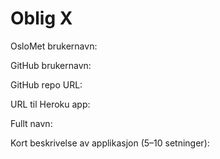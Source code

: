 Oblig X
=======
OsloMet brukernavn:

GitHub brukernavn:

GitHub repo URL:

URL til Heroku app:

Fullt navn:

Kort beskrivelse av applikasjon (5–10 setninger):
